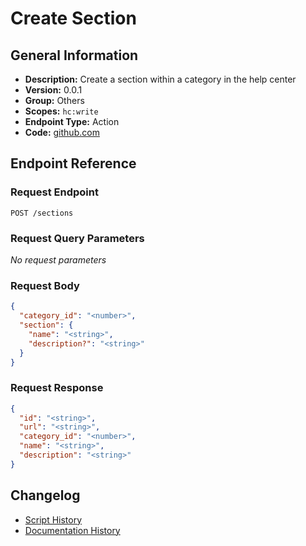 # Create Section

## General Information

- **Description:** Create a section within a category in the help center
- **Version:** 0.0.1
- **Group:** Others
- **Scopes:** `hc:write`
- **Endpoint Type:** Action
- **Code:** [github.com](https://github.com/NangoHQ/integration-templates/tree/main/integrations/zendesk/actions/create-section.ts)


## Endpoint Reference

### Request Endpoint

`POST /sections`

### Request Query Parameters

_No request parameters_

### Request Body

```json
{
  "category_id": "<number>",
  "section": {
    "name": "<string>",
    "description?": "<string>"
  }
}
```

### Request Response

```json
{
  "id": "<string>",
  "url": "<string>",
  "category_id": "<number>",
  "name": "<string>",
  "description": "<string>"
}
```

## Changelog

- [Script History](https://github.com/NangoHQ/integration-templates/commits/main/integrations/zendesk/actions/create-section.ts)
- [Documentation History](https://github.com/NangoHQ/integration-templates/commits/main/integrations/zendesk/actions/create-section.md)

<!-- END  GENERATED CONTENT -->


